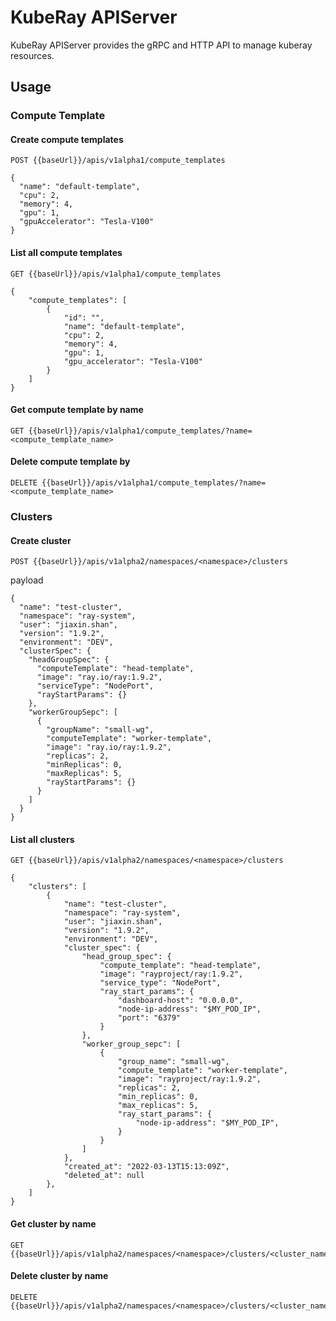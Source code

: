 # KubeRay APIServer

KubeRay APIServer provides the gRPC and HTTP API to manage kuberay resources. 

## Usage

### Compute Template

#### Create compute templates
```
POST {{baseUrl}}/apis/v1alpha1/compute_templates
```

```
{
  "name": "default-template",
  "cpu": 2,
  "memory": 4,
  "gpu": 1,
  "gpuAccelerator": "Tesla-V100"
}
```

#### List all compute templates

```
GET {{baseUrl}}/apis/v1alpha1/compute_templates
```

```
{
    "compute_templates": [
        {
            "id": "",
            "name": "default-template",
            "cpu": 2,
            "memory": 4,
            "gpu": 1,
            "gpu_accelerator": "Tesla-V100"
        }
    ]
}
```

#### Get compute template by name

```
GET {{baseUrl}}/apis/v1alpha1/compute_templates/?name=<compute_template_name>
```

#### Delete compute template by 

```
DELETE {{baseUrl}}/apis/v1alpha1/compute_templates/?name=<compute_template_name>
```

### Clusters

#### Create cluster

```
POST {{baseUrl}}/apis/v1alpha2/namespaces/<namespace>/clusters
```

payload
```
{
  "name": "test-cluster",
  "namespace": "ray-system",
  "user": "jiaxin.shan",
  "version": "1.9.2",
  "environment": "DEV",
  "clusterSpec": {
    "headGroupSpec": {
      "computeTemplate": "head-template",
      "image": "ray.io/ray:1.9.2",
      "serviceType": "NodePort",
      "rayStartParams": {}
    },
    "workerGroupSepc": [
      {
        "groupName": "small-wg",
        "computeTemplate": "worker-template",
        "image": "ray.io/ray:1.9.2",
        "replicas": 2,
        "minReplicas": 0,
        "maxReplicas": 5,
        "rayStartParams": {}
      }
    ]
  }
}
```

#### List all clusters

```
GET {{baseUrl}}/apis/v1alpha2/namespaces/<namespace>/clusters
```

```
{
    "clusters": [
        {
            "name": "test-cluster",
            "namespace": "ray-system",
            "user": "jiaxin.shan",
            "version": "1.9.2",
            "environment": "DEV",
            "cluster_spec": {
                "head_group_spec": {
                    "compute_template": "head-template",
                    "image": "rayproject/ray:1.9.2",
                    "service_type": "NodePort",
                    "ray_start_params": {
                        "dashboard-host": "0.0.0.0",
                        "node-ip-address": "$MY_POD_IP",
                        "port": "6379"
                    }
                },
                "worker_group_sepc": [
                    {
                        "group_name": "small-wg",
                        "compute_template": "worker-template",
                        "image": "rayproject/ray:1.9.2",
                        "replicas": 2,
                        "min_replicas": 0,
                        "max_replicas": 5,
                        "ray_start_params": {
                            "node-ip-address": "$MY_POD_IP",
                        }
                    }
                ]
            },
            "created_at": "2022-03-13T15:13:09Z",
            "deleted_at": null
        },
    ]
}
```

#### Get cluster by name

```
GET {{baseUrl}}/apis/v1alpha2/namespaces/<namespace>/clusters/<cluster_name>
```


#### Delete cluster by name

```
DELETE {{baseUrl}}/apis/v1alpha2/namespaces/<namespace>/clusters/<cluster_name>
```
